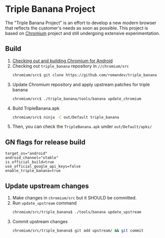 # Triple Banana Project

The "Triple Banana Project" is an effort to develop a new modern browser that
reflects the customer's needs as soon as possible. This project is based on
[Chromium](https://www.chromium.org) project and still undergoing extensive
experimentation.

## Build

1. [Checking out and building Chromium for Android](
https://chromium.googlesource.com/chromium/src/+/master/docs/android_build_instructions.md)
2. Checking out `triple_banana` repository in `//chromium/src`
   ```sh
   chromium/src$ git clone https://github.com/romandev/triple_banana
   ```
3. Update Chromium repository and apply upstream patches for triple banana
   ```sh
   chromium/src$ ./triple_banana/tools/banana update_chromium
   ```
4. Build TripleBanana.apk
   ```sh
   chromium/src$ ninja -C out/Default triple_banana
   ```
5. Then, you can check the `TripleBanana.apk` under `out/Default/apks/`

## GN flags for release build
```
target_os="android"
android_channel="stable"
is_official_build=true
use_official_google_api_keys=false
enable_triple_banana=true
```

## Update upstream changes

1. Make changes in `chromium/src` but it SHOULD be committed.
2. Run `update_upstream` command
   ```sh
   chromium/src/triple_banana$ ./tools/banana update_upstream
   ```
3. Commit upstream changes
   ```sh
   chromium/src/triple_banana$ git add upstream/ && git commit
   ```
